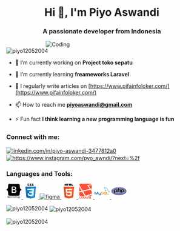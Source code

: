 <h1 align="center">Hi 👋, I'm Piyo Aswandi</h1>
<h3 align="center">A passionate developer from Indonesia</h3>
<img align="right" alt="Coding" width="400" src="https://cdn.dribbble.com/users/1708950/screenshots/4188877/media/e93c404a9544c94b99bbc8574f7b8626.gif">

<p align="left"> <img src="https://komarev.com/ghpvc/?username=piyo12052004&label=Profile%20views&color=0e75b6&style=flat" alt="piyo12052004" /> </p>

- 🔭 I’m currently working on **Project toko sepatu**

- 🌱 I’m currently learning **freameworks Laravel**

- 📝 I regularly write articles on [https://www.pifainfoloker.com/](https://www.pifainfoloker.com/)

- 📫 How to reach me **piyoaswandi@gmail.com**

- ⚡ Fun fact **I think learning a new programming language is fun**

<h3 align="left">Connect with me:</h3>
<p align="left">
<a href="https://linkedin.com/in/linkedin.com/in/piyo-aswandi-3477812a0" target="blank"><img align="center" src="https://raw.githubusercontent.com/rahuldkjain/github-profile-readme-generator/master/src/images/icons/Social/linked-in-alt.svg" alt="linkedin.com/in/piyo-aswandi-3477812a0" height="30" width="40" /></a>
<a href="https://instagram.com/https://www.instagram.com/pyo_awndi/?next=%2f" target="blank"><img align="center" src="https://raw.githubusercontent.com/rahuldkjain/github-profile-readme-generator/master/src/images/icons/Social/instagram.svg" alt="https://www.instagram.com/pyo_awndi/?next=%2f" height="30" width="40" /></a>
</p>

<h3 align="left">Languages and Tools:</h3>
<p align="left"> <a href="https://getbootstrap.com" target="_blank" rel="noreferrer"> <img src="https://raw.githubusercontent.com/devicons/devicon/master/icons/bootstrap/bootstrap-plain-wordmark.svg" alt="bootstrap" width="40" height="40"/> </a> <a href="https://www.w3schools.com/css/" target="_blank" rel="noreferrer"> <img src="https://raw.githubusercontent.com/devicons/devicon/master/icons/css3/css3-original-wordmark.svg" alt="css3" width="40" height="40"/> </a> <a href="https://www.figma.com/" target="_blank" rel="noreferrer"> <img src="https://www.vectorlogo.zone/logos/figma/figma-icon.svg" alt="figma" width="40" height="40"/> </a> <a href="https://www.w3.org/html/" target="_blank" rel="noreferrer"> <img src="https://raw.githubusercontent.com/devicons/devicon/master/icons/html5/html5-original-wordmark.svg" alt="html5" width="40" height="40"/> </a> <a href="https://laravel.com/" target="_blank" rel="noreferrer"> <img src="https://raw.githubusercontent.com/devicons/devicon/master/icons/laravel/laravel-plain-wordmark.svg" alt="laravel" width="40" height="40"/> </a> <a href="https://www.mysql.com/" target="_blank" rel="noreferrer"> <img src="https://raw.githubusercontent.com/devicons/devicon/master/icons/mysql/mysql-original-wordmark.svg" alt="mysql" width="40" height="40"/> </a> <a href="https://www.php.net" target="_blank" rel="noreferrer"> <img src="https://raw.githubusercontent.com/devicons/devicon/master/icons/php/php-original.svg" alt="php" width="40" height="40"/> </a> </p>

<p><img align="left" src="https://github-readme-stats.vercel.app/api/top-langs?username=piyo12052004&show_icons=true&locale=en&layout=compact" alt="piyo12052004" /></p>

<p>&nbsp;<img align="center" src="https://github-readme-stats.vercel.app/api?username=piyo12052004&show_icons=true&locale=en" alt="piyo12052004" /></p>

<p><img align="center" src="https://github-readme-streak-stats.herokuapp.com/?user=piyo12052004&" alt="piyo12052004" /></p>
